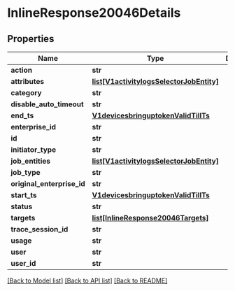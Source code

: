# InlineResponse20046Details

## Properties
Name | Type | Description | Notes
------------ | ------------- | ------------- | -------------
**action** | **str** |  | [optional] 
**attributes** | [**list[V1activitylogsSelectorJobEntity]**](V1activitylogsSelectorJobEntity.md) |  | [optional] 
**category** | **str** |  | [optional] 
**disable_auto_timeout** | **str** |  | [optional] 
**end_ts** | [**V1devicesbringuptokenValidTillTs**](V1devicesbringuptokenValidTillTs.md) |  | [optional] 
**enterprise_id** | **str** |  | [optional] 
**id** | **str** |  | [optional] 
**initiator_type** | **str** |  | [optional] 
**job_entities** | [**list[V1activitylogsSelectorJobEntity]**](V1activitylogsSelectorJobEntity.md) |  | [optional] 
**job_type** | **str** |  | [optional] 
**original_enterprise_id** | **str** |  | [optional] 
**start_ts** | [**V1devicesbringuptokenValidTillTs**](V1devicesbringuptokenValidTillTs.md) |  | [optional] 
**status** | **str** |  | [optional] 
**targets** | [**list[InlineResponse20046Targets]**](InlineResponse20046Targets.md) |  | [optional] 
**trace_session_id** | **str** |  | [optional] 
**usage** | **str** |  | [optional] 
**user** | **str** |  | [optional] 
**user_id** | **str** |  | [optional] 

[[Back to Model list]](../README.md#documentation-for-models) [[Back to API list]](../README.md#documentation-for-api-endpoints) [[Back to README]](../README.md)

